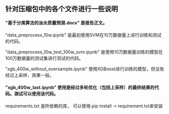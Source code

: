 ## 针对压缩包中的各个文件进行一些说明

#### "基于分类算法的淡水质量预测.docx" 是报告正文。

"data_preprocess_10w.ipynb" 是最初使用SVM在10万数据量上进行训练和测试的代码。

"data_preprocess_10w_test_100w_svm.ipynb" 是使用10万数据量训练的模型在100万数据量的测试集进行测试的代码。

"xgb_400w_without_oversample.ipynb" 使用XGBoost进行训练的模型，但没有经过上采样，效果一般。

#### "xgb_400w_last.ipynb" 使用是经过多轮优化（包括上采样）的最终结果的代码。测试可以使用该代码。

requirements.txt 是所依赖的库， 可以使用 pip install -r requirement.txt来安装
